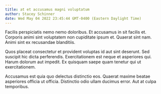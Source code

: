 ```yaml
---
title: at et accusamus magni voluptatum
author: Stacey Schinner
date: Wed May 04 2022 23:45:44 GMT-0400 (Eastern Daylight Time)
---
```

Facilis perspiciatis nemo nemo doloribus. Et accusamus in sit facilis et. Corporis animi sint voluptatem non cupiditate ipsum et. Quaerat sint nam. Animi sint ex recusandae blanditiis.

 Quos placeat consectetur et provident voluptas id aut sint deserunt. Sed suscipit hic dicta perferendis. Exercitationem est neque et asperiores qui. Harum dolorum aut impedit. Ex quisquam saepe quam tenetur qui ut exercitationem.

 Accusamus est quia quo delectus distinctio eos. Quaerat maxime beatae asperiores officia ut officia. Distinctio odio ullam ducimus error. Aut at culpa temporibus.